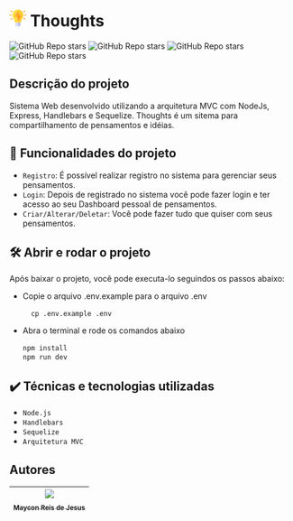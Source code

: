 # <img src="./public/img/thoughts_logo.png" width="30"> Thoughts
![GitHub Repo stars](https://img.shields.io/badge/status-concluido-green)
![GitHub Repo stars](https://img.shields.io/badge/node-%3E%3D16.0.0-green")
![GitHub Repo stars](https://img.shields.io/github/issues/mayconreis/thoughts)
![GitHub Repo stars](https://img.shields.io/github/stars/mayconreis/thoughts)

## Descrição do projeto
Sistema Web desenvolvido utilizando a arquitetura MVC com NodeJs, Express, Handlebars e Sequelize. Thoughts é um sitema para compartilhamento de pensamentos e idéias.

## :hammer: Funcionalidades do projeto ##
- `Registro`: É possível realizar registro no sistema para gerenciar seus pensamentos.
- `Login`: Depois de registrado no sistema você pode fazer login e ter acesso ao seu Dashboard pessoal de pensamentos.
- `Criar/Alterar/Deletar`: Você pode fazer tudo que quiser com seus pensamentos.

## 🛠️ Abrir e rodar o projeto
Após baixar o projeto, você pode executa-lo seguindos os passos abaixo:
* Copie o arquivo .env.example para o arquivo .env
  ```
    cp .env.example .env
  ```
* Abra o terminal e rode os comandos abaixo
  ```
  npm install
  npm run dev
  ```

## :heavy_check_mark: Técnicas e tecnologias utilizadas
* ``Node.js``
* ``Handlebars``
* ``Sequelize``
* ``Arquitetura MVC``

## Autores
| [<img src="https://avatars.githubusercontent.com/u/40437688?s=400&u=6d20aff99a529254986c9ed3d649b0655d8ad607&v=4" width=115><br><sub>Maycon Reis de Jesus</sub>](https://github.com/mayconreis) |
| :---: |
